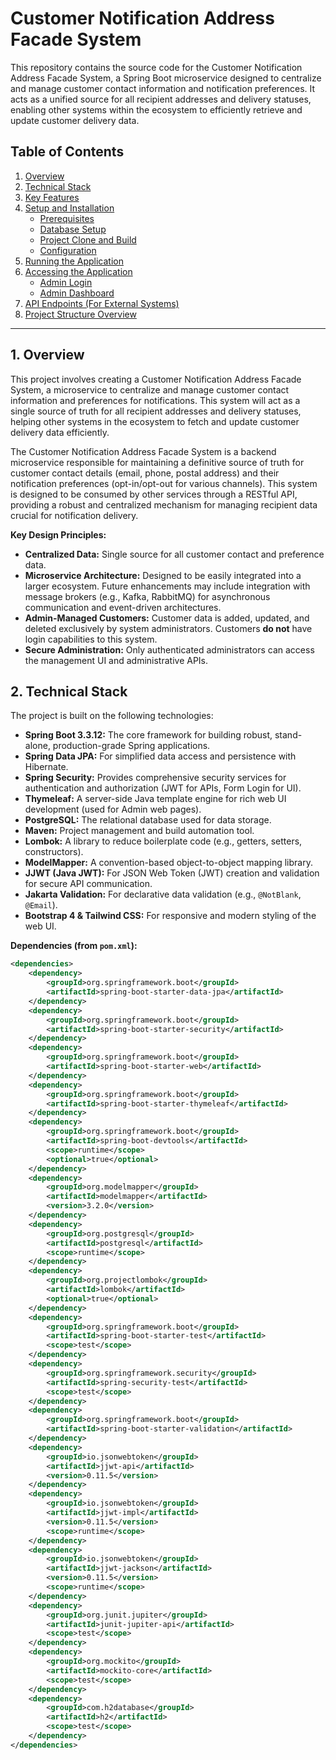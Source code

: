# Customer Notification Address Facade System

This repository contains the source code for the Customer Notification Address Facade System, a Spring Boot microservice designed to centralize and manage customer contact information and notification preferences. It acts as a unified source for all recipient addresses and delivery statuses, enabling other systems within the ecosystem to efficiently retrieve and update customer delivery data.

## Table of Contents

1.  [Overview](#1-overview)
2.  [Technical Stack](#2-technical-stack)
3.  [Key Features](#3-key-features)
4.  [Setup and Installation](#4-setup-and-installation)
    * [Prerequisites](#prerequisites)
    * [Database Setup](#database-setup)
    * [Project Clone and Build](#project-clone-and-build)
    * [Configuration](#configuration)
5.  [Running the Application](#5-running-the-application)
6.  [Accessing the Application](#6-accessing-the-application)
    * [Admin Login](#admin-login)
    * [Admin Dashboard](#admin-dashboard)
7.  [API Endpoints (For External Systems)](#7-api-endpoints-for-external-systems)
8.  [Project Structure Overview](#8-project-structure-overview)

---

## 1. Overview

This project involves creating a Customer Notification Address Facade System, a microservice to centralize and manage customer contact information and preferences for notifications. This system will act as a single source of truth for all recipient addresses and delivery statuses, helping other systems in the ecosystem to fetch and update customer delivery data efficiently.

The Customer Notification Address Facade System is a backend microservice responsible for maintaining a definitive source of truth for customer contact details (email, phone, postal address) and their notification preferences (opt-in/opt-out for various channels). This system is designed to be consumed by other services through a RESTful API, providing a robust and centralized mechanism for managing recipient data crucial for notification delivery.

**Key Design Principles:**
* **Centralized Data:** Single source for all customer contact and preference data.
* **Microservice Architecture:** Designed to be easily integrated into a larger ecosystem. Future enhancements may include integration with message brokers (e.g., Kafka, RabbitMQ) for asynchronous communication and event-driven architectures.
* **Admin-Managed Customers:** Customer data is added, updated, and deleted exclusively by system administrators. Customers **do not** have login capabilities to this system.
* **Secure Administration:** Only authenticated administrators can access the management UI and administrative APIs.

## 2. Technical Stack

The project is built on the following technologies:

* **Spring Boot 3.3.12:** The core framework for building robust, stand-alone, production-grade Spring applications.
* **Spring Data JPA:** For simplified data access and persistence with Hibernate.
* **Spring Security:** Provides comprehensive security services for authentication and authorization (JWT for APIs, Form Login for UI).
* **Thymeleaf:** A server-side Java template engine for rich web UI development (used for Admin web pages).
* **PostgreSQL:** The relational database used for data storage.
* **Maven:** Project management and build automation tool.
* **Lombok:** A library to reduce boilerplate code (e.g., getters, setters, constructors).
* **ModelMapper:** A convention-based object-to-object mapping library.
* **JJWT (Java JWT):** For JSON Web Token (JWT) creation and validation for secure API communication.
* **Jakarta Validation:** For declarative data validation (e.g., `@NotBlank`, `@Email`).
* **Bootstrap 4 & Tailwind CSS:** For responsive and modern styling of the web UI.

**Dependencies (from `pom.xml`):**

```xml
<dependencies>
    <dependency>
        <groupId>org.springframework.boot</groupId>
        <artifactId>spring-boot-starter-data-jpa</artifactId>
    </dependency>
    <dependency>
        <groupId>org.springframework.boot</groupId>
        <artifactId>spring-boot-starter-security</artifactId>
    </dependency>
    <dependency>
        <groupId>org.springframework.boot</groupId>
        <artifactId>spring-boot-starter-web</artifactId>
    </dependency>
    <dependency>
        <groupId>org.springframework.boot</groupId>
        <artifactId>spring-boot-starter-thymeleaf</artifactId>
    </dependency>
    <dependency>
        <groupId>org.springframework.boot</groupId>
        <artifactId>spring-boot-devtools</artifactId>
        <scope>runtime</scope>
        <optional>true</optional>
    </dependency>
    <dependency>
        <groupId>org.modelmapper</groupId>
        <artifactId>modelmapper</artifactId>
        <version>3.2.0</version>
    </dependency>
    <dependency>
        <groupId>org.postgresql</groupId>
        <artifactId>postgresql</artifactId>
        <scope>runtime</scope>
    </dependency>
    <dependency>
        <groupId>org.projectlombok</groupId>
        <artifactId>lombok</artifactId>
        <optional>true</optional>
    </dependency>
    <dependency>
        <groupId>org.springframework.boot</groupId>
        <artifactId>spring-boot-starter-test</artifactId>
        <scope>test</scope>
    </dependency>
    <dependency>
        <groupId>org.springframework.security</groupId>
        <artifactId>spring-security-test</artifactId>
        <scope>test</scope>
    </dependency>
    <dependency>
        <groupId>org.springframework.boot</groupId>
        <artifactId>spring-boot-starter-validation</artifactId>
    </dependency>
    <dependency>
        <groupId>io.jsonwebtoken</groupId>
        <artifactId>jjwt-api</artifactId>
        <version>0.11.5</version>
    </dependency>
    <dependency>
        <groupId>io.jsonwebtoken</groupId>
        <artifactId>jjwt-impl</artifactId>
        <version>0.11.5</version>
        <scope>runtime</scope>
    </dependency>
    <dependency>
        <groupId>io.jsonwebtoken</groupId>
        <artifactId>jjwt-jackson</artifactId>
        <version>0.11.5</version>
        <scope>runtime</scope>
    </dependency>
    <dependency>
        <groupId>org.junit.jupiter</groupId>
        <artifactId>junit-jupiter-api</artifactId>
        <scope>test</scope>
    </dependency>
    <dependency>
        <groupId>org.mockito</groupId>
        <artifactId>mockito-core</artifactId>
        <scope>test</scope>
    </dependency>
    <dependency>
        <groupId>com.h2database</groupId>
        <artifactId>h2</artifactId>
        <scope>test</scope>
    </dependency>
</dependencies>
